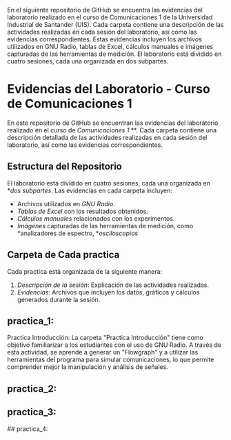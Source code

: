 En el siguiente repositorio de GitHub se encuentra las evidencias del  laboratorio realizado en el curso de Comunicaciones 1 de la Universidad Industrial de Santander (UIS). 
Cada carpeta contiene una descripción  de las actividades realizadas en cada sesión del laboratorio, así como las evidencias correspondientes. 
Estas evidencias incluyen los archivos utilizados en GNU Radio, tablas de Excel, cálculos manuales e imágenes capturadas de las herramientas de medición.
El laboratorio está dividido en cuatro sesiones, cada una organizada en dos subpartes. 
# Evidencias del Laboratorio - Curso de Comunicaciones 1 
En este repositorio de GitHub se encuentran las evidencias del laboratorio realizado en el curso de *Comunicaciones 1* **. Cada carpeta contiene una descripción detallada de las actividades realizadas en cada sesión del laboratorio, así como las evidencias correspondientes.

## Estructura del Repositorio

El laboratorio está dividido en cuatro sesiones, cada una organizada en **dos subpartes*. Las evidencias en cada carpeta incluyen:

- Archivos utilizados en *GNU Radio*.
- *Tablas de Excel* con los resultados obtenidos.
- *Cálculos manuales* relacionados con los experimentos.
- *Imágenes* capturadas de las herramientas de medición, como *analizadores de espectro, **osciloscopios*
## Carpeta de Cada practica
Cada practica está organizada de la siguiente manera:
1. *Descripción de la sesión*: Explicación de las actividades realizadas.
2. *Evidencias*: Archivos que incluyen los datos, gráficos y cálculos generados durante la sesión.

## practica_1:

Practica Introducción: La carpeta "Practica Introducción" tiene como objetivo familiarizar a los estudiantes con el uso de GNU Radio. A través de esta actividad, se aprende a generar un "Flowgraph" y a utilizar las herramientas del programa para simular comunicaciones, lo que permite comprender mejor la manipulación y análisis de señales.


## practica_2:

## practica_3:

## practica_4:

